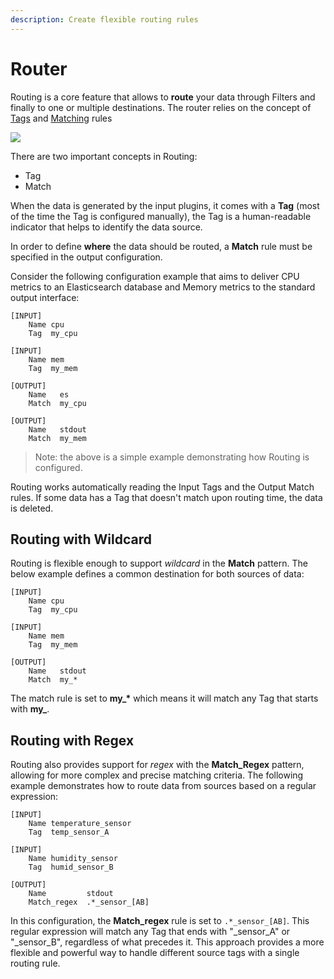 ```yaml
---
description: Create flexible routing rules
---
```


# Router

Routing is a core feature that allows to **route** your data through Filters and finally to one or multiple destinations. The router relies on the concept of [Tags](../key-concepts.md) and [Matching](../key-concepts.md) rules

![](<../../.gitbook/assets/logging\_pipeline\_routing (1) (1) (2) (2) (2) (2) (2) (2) (2) (1) (1).png>)

There are two important concepts in Routing:

* Tag
* Match

When the data is generated by the input plugins, it comes with a **Tag** (most of the time the Tag is configured manually), the Tag is a human-readable indicator that helps to identify the data source.

In order to define **where** the data should be routed, a **Match** rule must be specified in the output configuration.

Consider the following configuration example that aims to deliver CPU metrics to an Elasticsearch database and Memory metrics to the standard output interface:

```
[INPUT]
    Name cpu
    Tag  my_cpu

[INPUT]
    Name mem
    Tag  my_mem

[OUTPUT]
    Name   es
    Match  my_cpu

[OUTPUT]
    Name   stdout
    Match  my_mem
```

> Note: the above is a simple example demonstrating how Routing is configured.

Routing works automatically reading the Input Tags and the Output Match rules. If some data has a Tag that doesn't match upon routing time, the data is deleted.

## Routing with Wildcard

Routing is flexible enough to support _wildcard_ in the **Match** pattern. The below example defines a common destination for both sources of data:

```
[INPUT]
    Name cpu
    Tag  my_cpu

[INPUT]
    Name mem
    Tag  my_mem

[OUTPUT]
    Name   stdout
    Match  my_*
```

The match rule is set to **my\_\*** which means it will match any Tag that starts with **my\_**.

## Routing with Regex

Routing also provides support for _regex_ with the **Match_Regex** pattern, allowing for more complex and precise matching criteria.
The following example demonstrates how to route data from sources based on a regular expression:

```
[INPUT]
    Name temperature_sensor
    Tag  temp_sensor_A

[INPUT]
    Name humidity_sensor
    Tag  humid_sensor_B

[OUTPUT]
    Name         stdout
    Match_regex  .*_sensor_[AB] 
```

In this configuration, the **Match_regex** rule is set to `.*_sensor_[AB]`. This regular expression will match any Tag that ends with "_sensor_A" or "_sensor_B", regardless of what precedes it.
This approach provides a more flexible and powerful way to handle different source tags with a single routing rule.

